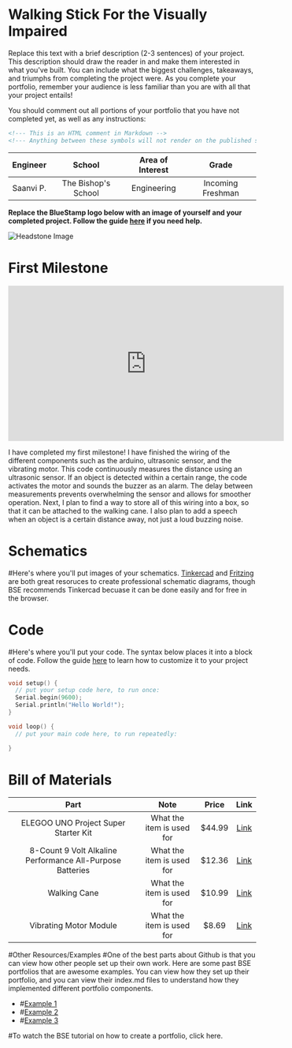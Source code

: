 # Walking Stick For the Visually Impaired 
Replace this text with a brief description (2-3 sentences) of your project. This description should draw the reader in and make them interested in what you've built. You can include what the biggest challenges, takeaways, and triumphs from completing the project were. As you complete your portfolio, remember your audience is less familiar than you are with all that your project entails!

You should comment out all portions of your portfolio that you have not completed yet, as well as any instructions:
```HTML 
<!--- This is an HTML comment in Markdown -->
<!--- Anything between these symbols will not render on the published site -->
```

| **Engineer** | **School** | **Area of Interest** | **Grade** |
|:--:|:--:|:--:|:--:|
| Saanvi P. | The Bishop's School |  Engineering | Incoming Freshman

**Replace the BlueStamp logo below with an image of yourself and your completed project. Follow the guide [here](https://tomcam.github.io/least-github-pages/adding-images-github-pages-site.html) if you need help.**

![Headstone Image](logo.svg)
  
<!--- # Final Milestone -->

<!--- **Don't forget to replace the text below with the embedding for your milestone video. Go to Youtube, click Share -> Embed, and copy and paste the code to replace what's below.** -->

<!--- <iframe width="560" height="315" src="https://youtu.be/agOPqsIDC58?si=HJTOiBWu5mygd-yS" title="YouTube video player" frameborder="0" allow="accelerometer; autoplay; clipboard-write; encrypted-media; gyroscope; picture-in-picture; web-share" allowfullscreen></iframe> -->

<!--- For your final milestone, explain the outcome of your project. Key details to include are: -->
<!--- - What you've accomplished since your previous milestone -->
<!--- - What your biggest challenges and triumphs were at BSE -->
<!--- - A summary of key topics you learned about -->
<!--- - What you hope to learn in the future after everything you've learned at BSE -->



<!--- # Second Milestone -->

<!--- **Don't forget to replace the text below with the embedding for your milestone video. Go to Youtube, click Share -> Embed, and copy and paste the code to replace what's below.** -->

<!--- <iframe width="560" height="315" src="https://www.youtube.com/embed/y3VAmNlER5Y" title="YouTube video player" frameborder="0" allow="accelerometer; autoplay; clipboard-write; encrypted-media; gyroscope; picture-in-picture; web-share" allowfullscreen></iframe> -->

<!--- For your second milestone, explain what you've worked on since your previous milestone. You can highlight: -->
<!--- - Technical details of what you've accomplished and how they contribute to the final goal -->
<!--- - What has been surprising about the project so far -->
<!--- - Previous challenges you faced that you overcame -->
<!--- - What needs to be completed before your final milestone  -->

# First Milestone



<iframe width="560" height="315" src="https://www.youtube.com/embed/agOPqsIDC58?si=H66SDbOYAmRz9fC6" title="YouTube video player" frameborder="0" allow="accelerometer; autoplay; clipboard-write; encrypted-media; gyroscope; picture-in-picture; web-share" referrerpolicy="strict-origin-when-cross-origin" allowfullscreen></iframe>

I have completed my first milestone! I have finished the wiring of the different components such as the arduino, ultrasonic sensor, and the vibrating motor. This code continuously measures the distance using an ultrasonic sensor. If an object is detected within a certain range, the code activates the motor and sounds the buzzer as an alarm. The delay between measurements prevents overwhelming the sensor and allows for smoother operation. Next, I plan to find a way to store all of this wiring into a box, so that it can be attached to the walking cane. I also plan to add a speech when an object is a certain distance away, not just a loud buzzing noise. 


# Schematics 
#Here's where you'll put images of your schematics. [Tinkercad](https://www.tinkercad.com/blog/official-guide-to-tinkercad-circuits) and [Fritzing](https://fritzing.org/learning/) are both great resoruces to create professional schematic diagrams, though BSE recommends Tinkercad becuase it can be done easily and for free in the browser. 

# Code
#Here's where you'll put your code. The syntax below places it into a block of code. Follow the guide [here]([url](https://www.markdownguide.org/extended-syntax/)) to learn how to customize it to your project needs. 

```c++
void setup() {
  // put your setup code here, to run once:
  Serial.begin(9600);
  Serial.println("Hello World!");
}

void loop() {
  // put your main code here, to run repeatedly:

}
```

# Bill of Materials


| **Part** | **Note** | **Price** | **Link** |
|:--:|:--:|:--:|:--:|
| ELEGOO UNO Project Super Starter Kit | What the item is used for | $44.99 | <a href="https://www.amazon.com/ELEGOO-Project-Tutorial-Controller-Projects/dp/B01D8KOZF4/ref=sr_1_3_pp?crid=2CDRMQVSYOD4H&dib=eyJ2IjoiMSJ9.AcWZy-Yg4mDTnhzEHozxzPZdVC5-KUL2tW-OQewDKpA7ZhEVnlvYJFELmn1cEN5uvrZVxp4St_nlIhbtJibvxUj7s5mZJHZ5gTUoGHyjSCEJnV1m-a2PWxrXyWYqZrufz70WGPo3NV3-f7iFEXccDbUvJu8BRvjxPCjgkJ_uJnDxpPk3Gjw_yw7XMWWb8ll4GsOLKWrxeEr1uOS5BeD0EU2Y1MvZXAOcITMnykL7K69Fr4P6SnWB2EpkaJ37raPdYGD096Z_rSPyEsRfxIx6Rv9N65w4nRID980vI94aLYQ.PuIIln1now7ULLLgzCb0zPl5SBpDXd-IT05ToFwhflM&dib_tag=se&keywords=arduino+starter+kit&qid=1720652047&s=industrial&sprefix=arduino+starter+ki%2Cindustrial%2C72&sr=1-3"> Link </a> |
| 8-Count 9 Volt Alkaline Performance All-Purpose Batteries | What the item is used for | $12.36 | <a href="https://www.amazon.com/Amazon-Basics-Performance-All-Purpose-Batteries/dp/B00MH4QM1S/ref=sr_1_5_pp?crid=3TQ7ANPH958JM&dib=eyJ2IjoiMSJ9.bmcV2Upj_vpB6G9CFlPPxYAryat512da7ekZjc52HecXSTmtx7PbJ50EgQFPCMqlAxjOUq-tL4vQTpozlHvH89bMwx-HJoyGcdz6EY8HrMxahTiqOXkoP7ewkDcgHoMhmHamdlQfW6FBHO0Gm-DYZZnnMuvEU3qOpemA8PGEvRhEx4-lGaBZhrvls039G1-9SizAW-YRGXZ2fFrdVDlREyyOhAuxXZaE5QqUxWesRQgP9UfGOYaInRWTTPwhDbXFa-RPzGbU1C_u4wq-NMqKBtWEQqR9-cA8O3FYOx3icEY.dtKJmI2T-iCmMM_bYnbiHUWzhKpJDRxS-bBmZIwYFKM&dib_tag=se&keywords=9v+batteries&qid=1720651326&rdc=1&s=electronics&sprefix=9v+batteries%2Celectronics%2C105&sr=1-5"> Link </a> |
| Walking Cane | What the item is used for | $10.99 | <a href="https://www.amazon.com/dp/B0CDMD98WW?ref=cm_sw_r_cso_cp_apin_dp_K5GQXJSBZVNS5YNW3NEM&ref_=cm_sw_r_cso_cp_apin_dp_K5GQXJSBZVNS5YNW3NEM&social_share=cm_sw_r_cso_cp_apin_dp_K5GQXJSBZVNS5YNW3NEM&starsLeft=1&th=1"> Link </a> |
| Vibrating Motor Module | What the item is used for | $8.69 | <a href="https://www.amazon.com/DAOKI-Vibration-Vibrating-Vibrator-Electronic/dp/B081W4CTNY/ref=sr_1_4?crid=1HIXGEJDEQ1Z8&dib=eyJ2IjoiMSJ9.UIpViK-oNwsFrMDYjG2mw3JjFsvLvCct4jBnGPCSo3LQMbiJOKjyeuWRfkNfwhST0U5WEHAzNvZLIjx7uXHiS4fmxQmtaA4o7lv7RuXwsmYeqLFknXDEMmpu-UKXYitCdIfaJy6Lt0sfe_oKM3FnhBjvyvO6pogMdftUXUMXymAmnhrENGlaP2DgzmtsTk62Rly2EDGGEqdpSCimbQzwHs_We_eMeC9bWOlNvvns2qBTbAdV78gG7NzbSd_6bDqhNhF7jZPQ6QKz6pDM6ozSWfFNYhgdfEBcfCTJ8n7hmG0.31LckcCEIL5OgrFyW2AhGX13FpyOuD8HN9kjfFZ103Y&dib_tag=se&keywords=vibrating+motor+arduino&qid=1720652605&s=industrial&sprefix=vibrating+motor+arduino%2Cindustrial%2C75&sr=1-4"> Link </a> |

#Other Resources/Examples
#One of the best parts about Github is that you can view how other people set up their own work. Here are some past BSE portfolios that are awesome examples. You can view how they set up their portfolio, and you can view their index.md files to understand how they implemented different portfolio components.
- #[Example 1](https://trashytuber.github.io/YimingJiaBlueStamp/)
- #[Example 2](https://sviatil0.github.io/Sviatoslav_BSE/)
- #[Example 3](https://arneshkumar.github.io/arneshbluestamp/)

#To watch the BSE tutorial on how to create a portfolio, click here.
